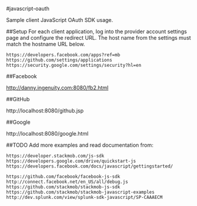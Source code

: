 #javascript-oauth

Sample client JavaScript OAuth SDK usage.

##Setup
For each client application, log into the provider account settings page and configure
the redirect URL.  The host name from the settings must match the hostname URL below.

    https://developers.facebook.com/apps?ref=mb
    https://github.com/settings/applications
    https://security.google.com/settings/security?hl=en


##Facebook

http://danny.ingenuity.com:8080/fb2.html

##GitHub

http://localhost:8080/github.jsp

##Google

http://localhost:8080/google.html

##TODO
Add more examples and read documentation from:

    https://developer.stackmob.com/js-sdk
    https://developers.google.com/drive/quickstart-js
    https://developers.facebook.com/docs/javascript/gettingstarted/

    https://github.com/facebook/facebook-js-sdk
    http://connect.facebook.net/en_US/all/debug.js
    https://github.com/stackmob/stackmob-js-sdk
    https://github.com/stackmob/stackmob-javascript-examples
    http://dev.splunk.com/view/splunk-sdk-javascript/SP-CAAAECM


